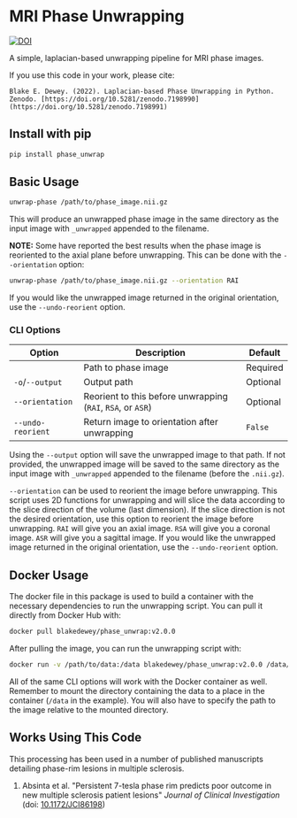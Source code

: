 # MRI Phase Unwrapping

[![DOI](https://zenodo.org/badge/551228762.svg)](https://zenodo.org/badge/latestdoi/551228762)

A simple, laplacian-based unwrapping pipeline for MRI phase images.

If you use this code in your work, please cite:
```
Blake E. Dewey. (2022). Laplacian-based Phase Unwrapping in Python. Zenodo. [https://doi.org/10.5281/zenodo.7198990](https://doi.org/10.5281/zenodo.7198991)
```

## Install with pip
```bash
pip install phase_unwrap
```

## Basic Usage
```bash
unwrap-phase /path/to/phase_image.nii.gz
```
This will produce an unwrapped phase image in the same directory as the input image with `_unwrapped` appended to the filename.

**NOTE:** Some have reported the best results when the phase image is reoriented to the axial plane before unwrapping.
This can be done with the `--orientation` option:
```bash
unwrap-phase /path/to/phase_image.nii.gz --orientation RAI
```
If you would like the unwrapped image returned in the original orientation, use the `--undo-reorient` option.

### CLI Options
| Option            | Description                                                 | Default  |
|-------------------|-------------------------------------------------------------|----------|
|                   | Path to phase image                                         | Required |
| `-o`/`--output`   | Output path                                                 | Optional |
| `--orientation`   | Reorient to this before unwrapping (`RAI`, `RSA`, or `ASR`) | Optional |
| `--undo-reorient` | Return image to orientation after unwrapping                | `False`  |

Using the `--output` option will save the unwrapped image to that path. 
If not provided, the unwrapped image will be saved to the same directory as the input image with `_unwrapped` appended to the filename (before the `.nii.gz`).

`--orientation` can be used to reorient the image before unwrapping.
This script uses 2D functions for unwrapping and will slice the data according to the slice direction of the volume (last dimension).
If the slice direction is not the desired orientation, use this option to reorient the image before unwrapping.
`RAI` will give you an axial image. `RSA` will give you a coronal image. `ASR` will give you a sagittal image.
If you would like the unwrapped image returned in the original orientation, use the `--undo-reorient` option.

## Docker Usage
The docker file in this package is used to build a container with the necessary dependencies to run the unwrapping script.
You can pull it directly from Docker Hub with:
```bash
docker pull blakedewey/phase_unwrap:v2.0.0
```

After pulling the image, you can run the unwrapping script with:
```bash
docker run -v /path/to/data:/data blakedewey/phase_unwrap:v2.0.0 /data/phase_image.nii.gz
```

All of the same CLI options will work with the Docker container as well.
Remember to mount the directory containing the data to a place in the container (`/data` in the example).
You will also have to specify the path to the image relative to the mounted directory.

## Works Using This Code
This processing has been used in a number of published manuscripts detailing phase-rim lesions in multiple sclerosis.

1. Absinta et al. "Persistent 7-tesla phase rim predicts poor outcome in new multiple sclerosis patient lesions" *Journal of Clinical Investigation* (doi: [10.1172/JCI86198](https://doi.org/10.1172%2FJCI86198))
